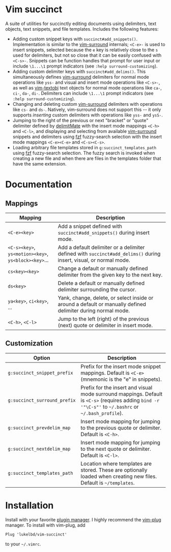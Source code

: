 Vim succinct
============

A suite of utilities for succinctly editing documents using delimiters, text objects,
text snippets, and file templates. Includes the following features:

* Adding custom snippet keys with `succinct#add_snippets()`. Implementation is similar
  to the [vim-surround](https://github.com/tpope/vim-surround) internals;
  `<C-e>-` is used to insert snippets, selected because the `e` key is relatively
  close to the `s` used for delimiters, but not so close that it can be easily
  confused with `<C-s>-`. Snippets can be function handles that prompt for user
  input or include `\1...\1` prompt indicators (see `:help surround-customizing`).
* Adding custom delimiter keys with `succinct#add_delims()`. This simultaneously defines
  [vim-surround](https://github.com/tpope/vim-surround) delimiters for normal mode
  operations like `yss-` and visual and insert mode operations like `<C-s>-`, as well as
  [vim-textobj](https://github.com/kana/vim-textobj-user) text objects for normal mode
  operations like `ca-`, `ci-`, `da-`, `di-`. Delimiters can include `\1...\1` prompt
  indicators (see `:help surround-customizing`).
* Changing and deleting custom [vim-surround](https://github.com/tpope/vim-surround)
  delimiters with operations like `cs-` and `ds-`. Natively, vim-surround does not
  support this -- it only supports *inserting* custom delimiters with operations like
  `yss-` and `ysS-`.
* Jumping to the right of the previous or next "bracket" or "quote" delimiter defined by
  [delimitMate](https://github.com/Raimondi/delimitMate) with the insert mode mappings
  `<C-h>` and `<C-l>`, and displaying and selecting from available
  [vim-surround](https://github.com/tpope/vim-surround) snippets and delimiters using
  [fzf](https://github.com/junegunn/fzf) fuzzy-search selection with the insert mode
  mappings `<C-e><C-e>` and `<C-s><C-s>`.
* Loading arbitrary file templates stored in `g:succinct_templates_path` using
  [fzf](https://github.com/junegunn/fzf) fuzzy-search selection. The fuzzy search is
  invoked when creating a new file and when there are files in the templates folder
  that have the same extension.


Documentation
=============

Mappings
--------

| Mapping | Description |
| ---- | ---- |
| `<C-e><key>` | Add a snippet defined with `succinct#add_snippets()` during insert mode. |
| `<C-s><key>`, `ys<motion><key>`, `ys<block><key>`... | Add a default delimiter or a delimiter defined with `succinct#add_delims()` during insert, visual, or normal mode. |
| `cs<key><key>` | Change a default or manually defined delimiter from the given key to the next key. |
| `ds<key>` | Delete a default or manually defined delimiter surrounding the cursor. |
| `ya<key>`, `ci<key>`, ... | Yank, change, delete, or select inside or around a default or manually defined delimiter during normal mode. |
| `<C-h>`, `<C-l>` | Jump to the left (right) of the previous (next) quote or delimiter in insert mode. |

Customization
-------------

| Option | Description |
| ---- | ---- |
| `g:succinct_snippet_prefix` | Prefix for the insert mode snippet mappings. Default is `<C-e>` (mnemonic is the "e" in snippets). |
| `g:succinct_surround_prefix` | Prefix for the insert and visual mode surround mappings. Default is `<C-s>` (requires adding `bind -r '"\C-s"'` to `~/.bashrc` or `~/.bash_profile`). |
| `g:succinct_prevdelim_map` | Insert mode mapping for jumping to the previous quote or delimiter. Default is `<C-h>`. |
| `g:succinct_nextdelim_map` | Insert mode mapping for jumping to the next quote or delimiter. Default is `<C-l>`. |
| `g:succinct_templates_path` | Location where templates are stored. These are optionally loaded when creating new files. Default is `~/templates`. |

Installation
============

Install with your favorite [plugin manager](https://vi.stackexchange.com/q/388/8084).
I highly recommend the [vim-plug](https://github.com/junegunn/vim-plug) manager.
To install with vim-plug, add
```
Plug 'lukelbd/vim-succinct'
```
to your `~/.vimrc`.
